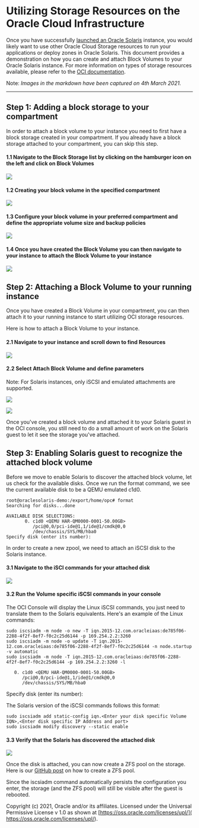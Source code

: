 # Utilizing Storage Resources on the Oracle Cloud Infrastructure

Once you have successfully [launched an Oracle Solaris](OracleSolaris_OCI/Launch_Instance) instance, you would likely want to use other Oracle Cloud Storage resources to run your applications or deploy zones in Oracle Solaris. This document provides a demonstration on how you can create and attach Block Volumes to your Oracle Solaris instance. For more information on types of storage resources available, please refer to the [OCI documentation](https://docs.oracle.com/en-us/iaas/Content/home.htm).

Note: *Images in the markdown have been captured on 4th March 2021.*

------



## Step 1: Adding a block storage to your compartment 

In order to attach a block volume to your instance you need to first have a block storage created in your compartment. If you already have a block storage attached to your compartment, you can skip this step.



#### 1.1 Navigate to the Block Storage list by clicking on the hamburger icon on the left and click on Block Volumes

![](Images/OCI_attach_block_storage.png)



#### 1.2 Creating your block volume in the specified compartment



![](Images/OCI_create_block_volume.png)



#### 1.3 Configure your block volume in your preferred compartment and define the appropriate volume size and backup policies



![](Images/OCI_define_block_storage.png)



#### 1.4 Once you have created the Block Volume you can then navigate to your instance to attach the Block Volume to your instance



![](Images/OCI_attached_block_volume_compartment.png)





## Step 2: Attaching a Block Volume to your running instance

Once you have created a Block Volume in your compartment, you can then attach it to your running instance to start utilizing OCI storage resources.

Here is how to attach a Block Volume to your instance.

#### 2.1 Navigate to your instance and scroll down to find Resources

![](Images/OCI_attach_block_volume.png)



#### 2.2 Select Attach Block Volume and define parameters

Note: For Solaris instances, only iSCSI and emulated attachments are supported.



![](Images/OCI_attach_block_volume_instance.png)





![](Images/OCI_attaching_block_volume.png)





Once you've created a block volume and attached it to your Solaris guest in the OCI console, you still need to do a small amount of work on the Solaris guest to let it see the storage you've attached.



## Step 3: Enabling Solaris guest to recognize the attached block volume



Before we move to enable Solaris to discover the attached block volume, let us check for the available disks. Once we run the format command, we see the current available disk to be a QEMU emulated c1d0.

```
root@oraclesolaris-demo:/export/home/opc# format
Searching for disks...done

AVAILABLE DISK SELECTIONS:
       0. c1d0 <QEMU HAR-QM0000-0001-50.00GB>
          /pci@0,0/pci-ide@1,1/ide@1/cmdk@0,0
          /dev/chassis/SYS/MB/hba0
Specify disk (enter its number): 
```

In order to create a new zpool, we need to attach an iSCSI disk to the Solaris instance. 

#### 3.1 Navigate to the iSCI commands for your attached disk

![](Images/OCI_block_volume_iSCSICommands.png)



#### 3.2 Run the Volume specific iSCSI commands in your console

The OCI Console will display the Linux iSCSI commands, you just need to translate them to the Solaris equivalents. Here's an example of the Linux commands:

```
sudo iscsiadm -m node -o new -T iqn.2015-12.com.oracleiaas:de785f06-2288-4f2f-8ef7-f0c2c25d6144 -p 169.254.2.2:3260
sudo iscsiadm -m node -o update -T iqn.2015-12.com.oracleiaas:de785f06-2288-4f2f-8ef7-f0c2c25d6144 -n node.startup -v automatic
sudo iscsiadm -m node -T iqn.2015-12.com.oracleiaas:de785f06-2288-4f2f-8ef7-f0c2c25d6144 -p 169.254.2.2:3260 -l
```

       0. c1d0 <QEMU HAR-QM0000-0001-50.00GB>
          /pci@0,0/pci-ide@1,1/ide@1/cmdk@0,0
          /dev/chassis/SYS/MB/hba0

Specify disk (enter its number): 

The Solaris version of the iSCSI commands follows this format:

```
sudo iscsiadm add static-config iqn.<Enter your disk specific Volume IQN>,<Enter disk specific IP Address and port>
sudo iscsiadm modify discovery --static enable
```



#### 3.3 Verify that the Solaris has discovered the attached disk

![](Images/OCI_attach_disk.png)



Once the disk is attached, you can now create a ZFS pool on the storage. Here is our [GitHub post](https://github.com/oracle/oraclesolaris-contrib/blob/master/Blog_Supplements/Threshold_FMA_Alerts/StatsStore_threshold_alerts.md) on how to create a ZFS pool.

Since the iscsiadm command automatically persists the configuration you enter, the storage (and the ZFS pool) will still be visible after the guest is rebooted.





Copyright (c) 2021, Oracle and/or its affiliates. Licensed under the Universal Permissive License v 1.0 as shown at [https://oss.oracle.com/licenses/upl/]( https://oss.oracle.com/licenses/upl/).